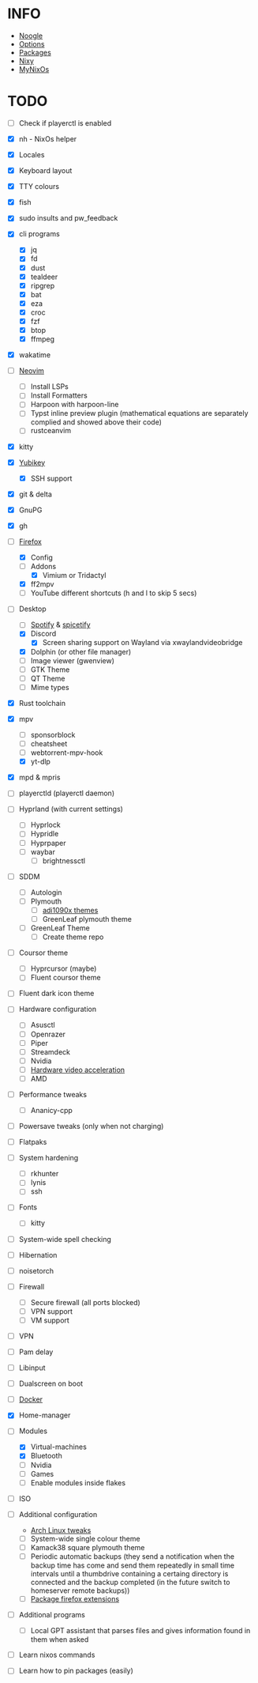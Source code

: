 # INFO

- [Noogle](https://noogle.dev/)
- [Options](https://search.nixos.org/options?channel=24.05&size=50&sort=relevance&type=packages&query=fetch)
- [Packages](https://search.nixos.org/packages?channel=24.05&size=50&sort=relevance&type=packages&query=fetch)
- [Nixy](https://github.com/anotherhadi/nixy/blob/main/hosts/laptop/configuration.nix)
- [MyNixOs](https://mynixos.com/)

# TODO

- [ ] Check if playerctl is enabled

- [x] nh - NixOs helper
- [x] Locales
- [x] Keyboard layout
- [x] TTY colours
- [x] fish
- [x] sudo insults and pw_feedback
- [x] cli programs
    - [x] jq
    - [x] fd
    - [x] dust
    - [x] tealdeer
    - [x] ripgrep
    - [x] bat
    - [x] eza
    - [x] croc
    - [x] fzf
    - [x] btop
    - [x] ffmpeg
- [x] wakatime
- [ ] [Neovim](https://nixos.wiki/wiki/Neovim)
    - [ ] Install LSPs
    - [ ] Install Formatters
    - [ ] Harpoon with harpoon-line
    - [ ] Typst inline preview plugin (mathematical equations are separately complied and showed above their code)
    - [ ] rustceanvim
- [x] kitty
- [x] [Yubikey](https://nixos.wiki/wiki/Yubikey)
    - [x] SSH support
- [x] git & delta
- [x] GnuPG
- [x] gh
- [ ] [Firefox](https://nixos.wiki/wiki/Firefox)
    - [x] Config
    - [ ] Addons
        - [x] Vimium or Tridactyl
    - [x] ff2mpv
    - [ ] YouTube different shortcuts (h and l to skip 5 secs)
- [ ] Desktop
    - [ ] [Spotify](https://nixos.wiki/wiki/Spotify) & [spicetify](https://github.com/the-argus/spicetify-nix)
    - [x] Discord
        - [x] Screen sharing support on Wayland via xwaylandvideobridge
    - [x] Dolphin (or other file manager)
    - [ ] Image viewer (gwenview)
    - [ ] GTK Theme
    - [ ] QT Theme
    - [ ] Mime types
- [x] Rust toolchain
- [x] mpv
    - [ ] sponsorblock
    - [ ] cheatsheet
    - [ ] webtorrent-mpv-hook
    - [x] yt-dlp
- [x] mpd & mpris
- [ ] playerctld (playerctl daemon)
- [ ] Hyprland (with current settings)
    - [ ] Hyprlock
    - [ ] Hypridle
    - [ ] Hyprpaper
    - [ ] waybar
        - [ ] brightnessctl
- [ ] SDDM
    - [ ] Autologin
    - [ ] Plymouth
        - [ ] [adi1090x themes](https://github.com/adi1090x/plymouth-themes/pull/46/files)
        - [ ] GreenLeaf plymouth theme
    - [ ] GreenLeaf Theme
        - [ ] Create theme repo
- [ ] Coursor theme
    - [ ] Hyprcursor (maybe)
    - [ ] Fluent coursor theme
- [ ] Fluent dark icon theme
- [ ] Hardware configuration
    - [ ] Asusctl
    - [ ] Openrazer
    - [ ] Piper
    - [ ] Streamdeck
    - [ ] Nvidia
    - [ ] [Hardware video acceleration](https://nixos.wiki/wiki/Accelerated_Video_Playback)
    - [ ] AMD
- [ ] Performance tweaks
    - [ ] Ananicy-cpp
- [ ] Powersave tweaks (only when not charging)
- [ ] Flatpaks
- [ ] System hardening
    - [ ] rkhunter
    - [ ] lynis
    - [ ] ssh
- [ ] Fonts
    - [ ] kitty
- [ ] System-wide spell checking
- [ ] Hibernation
- [ ] noisetorch
- [ ] Firewall
    - [ ] Secure firewall (all ports blocked)
    - [ ] VPN support
    - [ ] VM support
- [ ] VPN
- [ ] Pam delay
- [ ] Libinput
- [ ] Dualscreen on boot
- [ ] [Docker](https://nixos.wiki/wiki/Docker)
- [x] Home-manager
- [ ] Modules
    - [x] Virtual-machines
    - [x] Bluetooth
    - [ ] Nvidia
    - [ ] Games
    - [ ] Enable modules inside flakes
- [ ] ISO
- [ ] Additional configuration
    - [Arch Linux tweaks](https://gist.github.com/lbrame/1678c00213c2bd069c0a59f8733e0ee6)
    - [ ] System-wide single colour theme
    - [ ] Kamack38 square plymouth theme
    - [ ] Periodic automatic backups (they send a notification when the backup time has come and send them repeatedly in small time intervals until a thumbdrive containing a certaing directory is connected and the backup completed (in the future switch to homeserver remote backups))
    - [ ] [Package firefox extensions](https://sr.ht/~rycee/mozilla-addons-to-nix/)
- [ ] Additional programs
    - [ ] Local GPT assistant that parses files and gives information found in them when asked
- [ ] Learn nixos commands
- [ ] Learn how to pin packages (easily)
